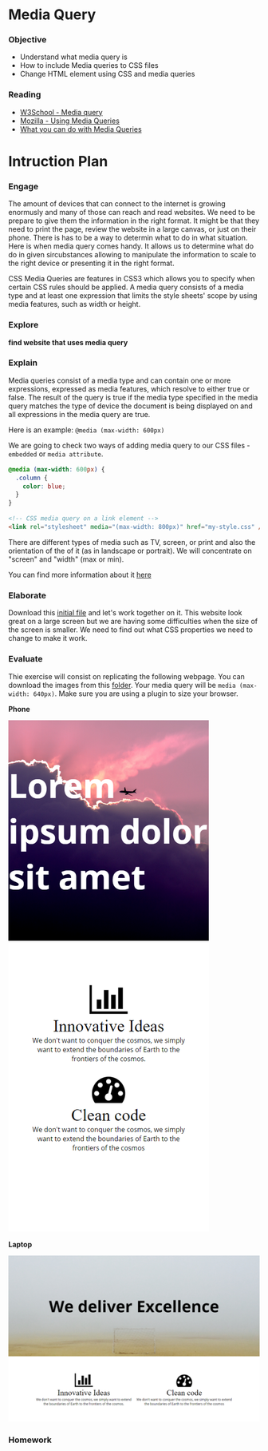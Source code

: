 # Media Query

### Objective

* Understand what media query is
* How to include Media queries to CSS files
* Change HTML element using CSS and media queries

### Reading

* [W3School - Media query](http://www.w3schools.com/cssref/css3_pr_mediaquery.asp)
* [Mozilla - Using Media Queries](https://developer.mozilla.org/en-US/docs/Web/CSS/Media_Queries/Using_media_queries)
* [What you can do with Media Queries](http://mediaqueri.es/)

# Intruction Plan

### Engage

The amount of devices that can connect to the internet is growing enormusly and many of those can reach and read websites. We need to be prepare to give them the information in the right format. It might be that they need to print the page, review the website in a large canvas, or just on their phone. There is has to be a way to determin what to do in what situation. Here is when media query comes handy. It allows us to determine what do do in given sircubstances allowing to manipulate the information to scale to the right device or presenting it in the right format.

CSS Media Queries are features in CSS3 which allows you to specify when certain CSS rules should be applied. A media query consists of a media type and at least one expression that limits the style sheets' scope by using media features, such as width or height.

### Explore

**find website that uses media query**

### Explain

Media  queries consist of a media type and can contain one or more expressions, expressed as media features, which resolve to either true or false. The result of the query is true if the media type specified in the media query matches the type of device the document is being displayed on and all expressions in the media query are true.

Here is an example:
`@media (max-width: 600px)`

We are going to check two ways of adding media query to our CSS files - `embedded` or `media attribute`.

```css
@media (max-width: 600px) {
  .column {
    color: blue;
  }
}
```

```html
<!-- CSS media query on a link element -->
<link rel="stylesheet" media="(max-width: 800px)" href="my-style.css" />
```

There are different types of media such as TV, screen, or print and also the orientation of the of it (as in landscape or portrait). We will concentrate on "screen" and "width" (max or min).

You can find more information about it [here](http://cssmediaqueries.com/what-are-css-media-queries.html)

### Elaborate

Download this [initial file](../exercises/media-query-elaborate.zip) and let's work together on it. This website look great on a large screen but we are having some difficulties when the size of the screen is smaller. We need to find out what CSS properties we need to change to make it work.

### Evaluate

Thie exercise will consist on replicating the following webpage. You can download the images from this [folder](../exercises/11/evaluate). Your media query will be `media (max-width: 640px)`. Make sure you are using a plugin to size your browser.

**Phone**

![Phone viewport](../images/exercise-11-phone.png)

**Laptop**

![Laptop viewport](../images/exercise-11-laptop.png)

### Homework